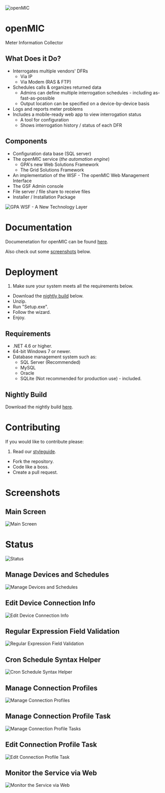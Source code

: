 ![openMIC](https://raw.githubusercontent.com/GridProtectionAlliance/openMIC/master/Readme%20files/openMIC%20logo.png)

# openMIC

Meter Information Collector

## What Does it Do?

* Interrogates multiple vendors' DFRs
  * Via IP
  * Via Modem (RAS & FTP)
* Schedules calls & organizes returned data
  * Admins can define multiple interrogation schedules - including as-fast-as-possible
  * Output location can be specified on a device-by-device basis
* Logs and reports meter problems
* Includes a mobile-ready web app to view interrogation status
  * A tool for configuration
  * Shows interrogation history / status of each DFR

## Components

* Configuration data base (SQL server)
* The openMIC service (*the automation engine*)
  * GPA's new Web Solutions Framework
  * The Grid Solutions Framework
* An implementation of the WSF - The openMIC Web Management Interface
* The GSF Admin console
* File server / file share to receive files
* Installer / Installation Package

![GPA WSF - A New Technology Layer](https://raw.githubusercontent.com/GridProtectionAlliance/openMIC/master/Readme%20files/GPA%20WSF.png)

# Documentation

Documenetation for openMIC can be found [here](https://github.com/GridProtectionAlliance/openMIC/tree/master/Source/Documentation).

Also check out some [screenshots](#screenshots) below.

# Deployment

1. Make sure your system meets all the requirements below.
* Download the [nightly build](#nightly-build) below.
* Unzip.
* Run "Setup.exe".
* Follow the wizard.
* Enjoy.

## Requirements

* .NET 4.6 or higher.
* 64-bit Windows 7 or newer.
* Database management system such as:
  * SQL Server (Recommended)
  * MySQL
  * Oracle
  * SQLite (Not recommended for production use) - included.

## Nightly Build

Download the nightly build [here](http://www.gridprotectionalliance.org/nightlybuilds/openMIC/Setup.zip).

# Contributing
If you would like to contribute please:

1. Read our [styleguide](https://www.gridprotectionalliance.org/docs/GPA_Coding_Guidelines_2011_03.pdf).
* Fork the repository.
* Code like a boss.
* Create a pull request.

# Screenshots

## Main Screen

![Main Screen](https://raw.githubusercontent.com/GridProtectionAlliance/openMIC/master/Readme%20files/Main%20Screen.png)

# Status

![Status](https://raw.githubusercontent.com/GridProtectionAlliance/openMIC/master/Readme%20files/openMIC%20Status.png)

## Manage Devices and Schedules

![Manage Devices and Schedules](https://raw.githubusercontent.com/GridProtectionAlliance/openMIC/master/Readme%20files/Manage%20Devices%20and%20Schedules.png)

## Edit Device Connection Info

![Edit Device Connection Info](https://raw.githubusercontent.com/GridProtectionAlliance/openMIC/master/Readme%20files/Edit%20Device%20Connection%20Info.png)

## Regular Expression Field Validation

![Regular Expression Field Validation](https://raw.githubusercontent.com/GridProtectionAlliance/openMIC/master/Readme%20files/Regular%20Expression%20Field%20Validation.png)

## Cron Schedule Syntax Helper

![Cron Schedule Syntax Helper](https://raw.githubusercontent.com/GridProtectionAlliance/openMIC/master/Readme%20files/Cron%20Schedule%20Syntax%20Helper.png)

## Manage Connection Profiles

![Manage Connection Profiles](https://raw.githubusercontent.com/GridProtectionAlliance/openMIC/master/Readme%20files/Manage%20Connection%20Profiles.png)

## Manage Connection Profile Task

![Manage Connection Profile Tasks](https://raw.githubusercontent.com/GridProtectionAlliance/openMIC/master/Readme%20files/Manage%20Connection%20Profile%20Task.png)

## Edit Connection Profile Task

![Edit Connection Profile Task](https://raw.githubusercontent.com/GridProtectionAlliance/openMIC/master/Readme%20files/Edit%20Connection%20Profile%20Task.png)

## Monitor the Service via Web

![Monitor the Service via Web](https://raw.githubusercontent.com/GridProtectionAlliance/openMIC/master/Readme%20files/Monitor%20the%20Service%20via%20Web.png)

